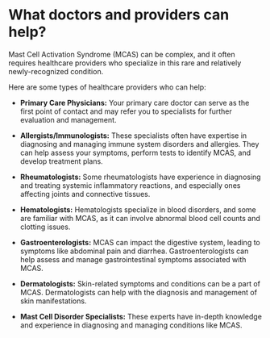 # What doctors and providers can help?

Mast Cell Activation Syndrome (MCAS) can be complex, and it often requires healthcare providers who specialize in this rare and relatively newly-recognized condition.

Here are some types of healthcare providers who can help:

* **Primary Care Physicians:** Your primary care doctor can serve as the first point of contact and may refer you to specialists for further evaluation and management.

* **Allergists/Immunologists:** These specialists often have expertise in diagnosing and managing immune system disorders and allergies. They can help assess your symptoms, perform tests to identify MCAS, and develop treatment plans.

* **Rheumatologists:** Some rheumatologists have experience in diagnosing and treating systemic inflammatory reactions, and especially ones affecting joints and connective tissues.

* **Hematologists:** Hematologists specialize in blood disorders, and some are familiar with MCAS, as it can involve abnormal blood cell counts and clotting issues.

* **Gastroenterologists:** MCAS can impact the digestive system, leading to symptoms like abdominal pain and diarrhea. Gastroenterologists can help assess and manage gastrointestinal symptoms associated with MCAS.

* **Dermatologists:** Skin-related symptoms and conditions can be a part of MCAS. Dermatologists can help with the diagnosis and management of skin manifestations.

* **Mast Cell Disorder Specialists:** These experts have in-depth knowledge and experience in diagnosing and managing conditions like MCAS.
